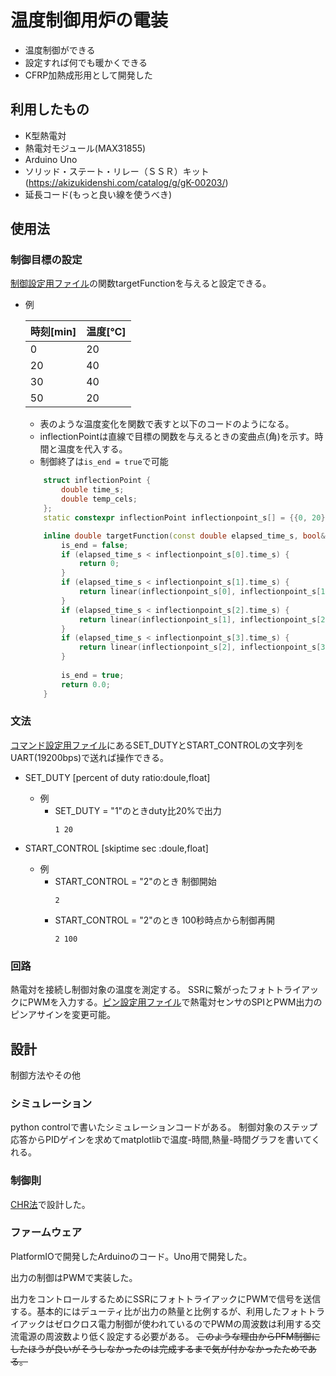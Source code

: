 # 温度制御用炉の電装

* 温度制御ができる 
* 設定すれば何でも暖かくできる
* CFRP加熱成形用として開発した

## 利用したもの

* K型熱電対
* 熱電対モジュール(MAX31855)
* Arduino Uno
* ソリッド・ステート・リレー（ＳＳＲ）キット(https://akizukidenshi.com/catalog/g/gK-00203/)
* 延長コード(もっと良い線を使うべき)

## 使用法

### 制御目標の設定
[制御設定用ファイル](code/src/control_parameter.hpp)の関数targetFunctionを与えると設定できる。
* 例
    
    | 時刻[min] | 温度[℃] |     
    |---------- | -------- |
    | 0         | 20       |      
    | 20        | 40       |     
    | 30        | 40       |
    | 50        | 20       |

    * 表のような温度変化を関数で表すと以下のコードのようになる。
    * inflectionPointは直線で目標の関数を与えるときの変曲点(角)を示す。時間と温度を代入する。
    * 制御終了は```is_end = true```で可能
    ```c++
        struct inflectionPoint {
            double time_s;
            double temp_cels;
        };
        static constexpr inflectionPoint inflectionpoint_s[] = {{0, 20}, {20 * 60, 40}, {30 * 60, 40}, {50 * 60, 20}};

        inline double targetFunction(const double elapsed_time_s, bool& is_end) {
            is_end = false;
            if (elapsed_time_s < inflectionpoint_s[0].time_s) {
                return 0;
            }
            if (elapsed_time_s < inflectionpoint_s[1].time_s) {
                return linear(inflectionpoint_s[0], inflectionpoint_s[1], elapsed_time_s);
            }
            if (elapsed_time_s < inflectionpoint_s[2].time_s) {
                return linear(inflectionpoint_s[1], inflectionpoint_s[2], elapsed_time_s);
            }
            if (elapsed_time_s < inflectionpoint_s[3].time_s) {
                return linear(inflectionpoint_s[2], inflectionpoint_s[3], elapsed_time_s);
            }
            
            is_end = true;
            return 0.0;
        }

    ```

### 文法
[コマンド設定用ファイル](code/src/keyword.hpp)にあるSET_DUTYとSTART_CONTROLの文字列をUART(19200bps)で送れば操作できる。
* SET_DUTY [percent of duty ratio:doule,float]

    * 例
        * SET_DUTY = "1"のときduty比20%で出力
            ```
            1 20 
            ```

* START_CONTROL [skiptime sec :doule,float]

    * 例
        * START_CONTROL = "2"のとき
            制御開始
            ```
            2
            ```
        * START_CONTROL = "2"のとき
            100秒時点から制御再開
            ```
            2 100
            ```

### 回路
熱電対を接続し制御対象の温度を測定する。
SSRに繋がったフォトトライアックにPWMを入力する。[ピン設定用ファイル](code/src/pin.hpp)で熱電対センサのSPIとPWM出力のピンアサインを変更可能。


## 設計
制御方法やその他

### シミュレーション
python controlで書いたシミュレーションコードがある。
制御対象のステップ応答からPIDゲインを求めてmatplotlibで温度-時間,熱量-時間グラフを書いてくれる。

### 制御則
[CHR法](https://ja.wikipedia.org/wiki/PID%E5%88%B6%E5%BE%A1#CHR%E6%B3%95)で設計した。


### ファームウェア
PlatformIOで開発したArduinoのコード。Uno用で開発した。

出力の制御はPWMで実装した。

出力をコントロールするためにSSRにフォトトライアックにPWMで信号を送信する。基本的にはデューティ比が出力の熱量と比例するが、利用したフォトトライアックはゼロクロス電力制御が使われているのでPWMの周波数は利用する交流電源の周波数より低く設定する必要がある。
~~このような理由からPFM制御にしたほうが良いがそうしなかったのは完成するまで気が付かなかったためである。~~

<!-- ### 制御則の設計
1. 制御対象を求める
制御対象を一次遅れ系+無駄時間としてステップ応答を測定した。

PIDゲインを決定した。 -->
